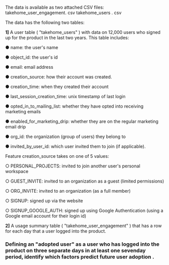 
The data is available as two attached CSV files:
takehome_user_engagement. csv
takehome_users . csv

The data has the following two tables:

**1]** A user table ( "takehome_users" ) with data on 12,000 users who signed up for the
product in the last two years. This table includes:

● name: the user's name

● object_id: the user's id

● email: email address

● creation_source: how their account was created. 

● creation_time: when they created their account

● last_session_creation_time: unix timestamp of last login

● opted_in_to_mailing_list: whether they have opted into receiving marketing emails

● enabled_for_marketing_drip: whether they are on the regular marketing email drip

● org_id: the organization (group of users) they belong to 

● invited_by_user_id: which user invited them to join (if applicable).


Feature creation_source takes on one of 5 values:

○ PERSONAL_PROJECTS: invited to join another user's personal workspace

○ GUEST_INVITE: invited to an organization as a guest (limited permissions)

○ ORG_INVITE: invited to an organization (as a full member)

○ SIGNUP: signed up via the website

○ SIGNUP_GOOGLE_AUTH: signed up using Google Authentication (using a Google email account for their login id)



**2]** A usage summary table ( "takehome_user_engagement" ) that has a row for each day that a user logged into the product.

### Defining an "adopted user" as a user who has logged into the product on three separate days in at least one sevenday period, identify which factors predict future user adoption .
